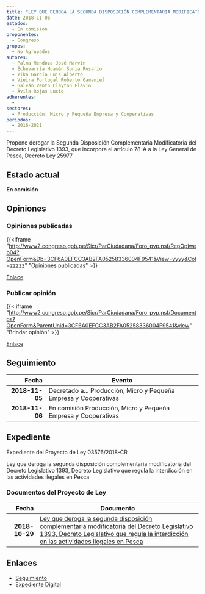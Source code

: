```yaml
---
title: "LEY QUE DEROGA LA SEGUNDA DISPOSICIÓN COMPLEMENTARIA MODIFICATORIA DEL DECRETO LEGISLATIVO 1393, DECRETO LEGISLATIVO QUE REGULA LA INTERDICCIÓN EN LAS ACTIVIDADES ILEGALES EN PESCA"
date: 2018-11-06
estados: 
  - En comisión
proponentes: 
  - Congreso
grupos: 
  - No Agrupados
autores: 
  - Palma Mendoza José Marvín
  - Echevarría Huamán Sonia Rosario
  - Yika García Luis Alberto
  - Vieira Portugal Roberto Gamaniel
  - Galván Vento Clayton Flavio
  - Ávila Rojas Lucio
adherentes: 
  - 
sectores: 
  - Producción, Micro y Pequeña Empresa y Cooperativas
periodos: 
  - 2016-2021
---
```


Propone derogar la Segunda Disposición Complementaria Modificatoria del Decreto Legislativo 1393, que incorpora el artículo 78-A a la Ley General de Pesca, Decreto Ley 25977


## Estado actual

**En comisión**

## Opiniones

### Opiniones publicadas

{{<iframe "http://www2.congreso.gob.pe/Sicr/ParCiudadana/Foro_pvp.nsf/RepOpiweb04?OpenForm&Db=3CF6A0EFCC3AB2FA05258336004F9541&View=yyyy&Col=zzzzz" "Opiniones publicadas" >}}

[Enlace](http://www2.congreso.gob.pe/Sicr/ParCiudadana/Foro_pvp.nsf/RepOpiweb04?OpenForm&Db=3CF6A0EFCC3AB2FA05258336004F9541&View=yyyy&Col=zzzzz)
### Publicar opinión

{{< iframe "http://www2.congreso.gob.pe/Sicr/ParCiudadana/Foro_pvp.nsf/Documentos?OpenForm&ParentUnid=3CF6A0EFCC3AB2FA05258336004F9541&view" "Brindar opinión" >}}

[Enlace](http://www2.congreso.gob.pe/Sicr/ParCiudadana/Foro_pvp.nsf/Documentos?OpenForm&ParentUnid=3CF6A0EFCC3AB2FA05258336004F9541&view)

## Seguimiento

| Fecha | Evento |
|------:|--------|
| **2018-11-05** | Decretado a... Producción, Micro y Pequeña Empresa y Cooperativas|
| **2018-11-06** | En comisión Producción, Micro y Pequeña Empresa y Cooperativas|


## Expediente

Expediente del Proyecto de Ley 03576/2018-CR

Ley que deroga la segunda disposición complementaria modificatoria del Decreto Legislativo 1393, Decreto Legislativo que regula la interdicción en las actividades ilegales en Pesca


### Documentos del Proyecto de Ley

| Fecha | Documento |
|------:|--------|
| **2018-10-29** | [Ley que deroga la segunda disposición complementaria modificatoria del Decreto Legislativo 1393, Decreto Legislativo que regula la interdicción en las actividades ilegales en Pesca](http://www.leyes.congreso.gob.pe/Documentos/2016_2021/Proyectos_de_Ley_y_de_Resoluciones_Legislativas/PL0357620181029.pdf) |

## Enlaces 

- [Seguimiento](http://www2.congreso.gob.pe/Sicr/TraDocEstProc/CLProLey2016.nsf/f7fff46988ca05b1052578e100829cc7/ea37bd4fb2a1da8105258335007df616?OpenDocument)
- [Expediente Digital](http://www2.congreso.gob.pe/Sicr/TraDocEstProc/CLProLey2016.nsf/f7fff46988ca05b1052578e100829cc7/ea37bd4fb2a1da8105258335007df616?OpenDocument&Click=05257FB7005EB655.eb71d0cf91d8294e05256cdf006b5706/$Body/0.1C6C)
